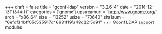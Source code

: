 +++
draft = false
title = "gconf-ldap"
version = "3.2.6-4"
date = "2016-12-13T13:14:11"
categories = ['gnome']
upstreamurl = "http://www.gnome.org/"
arch = "x86_64"
size = "13252"
usize = "70640"
sha1sum = "6efdf34bff05c535917d46631f19fa48d2215d91"
+++
Gconf LDAP support modules